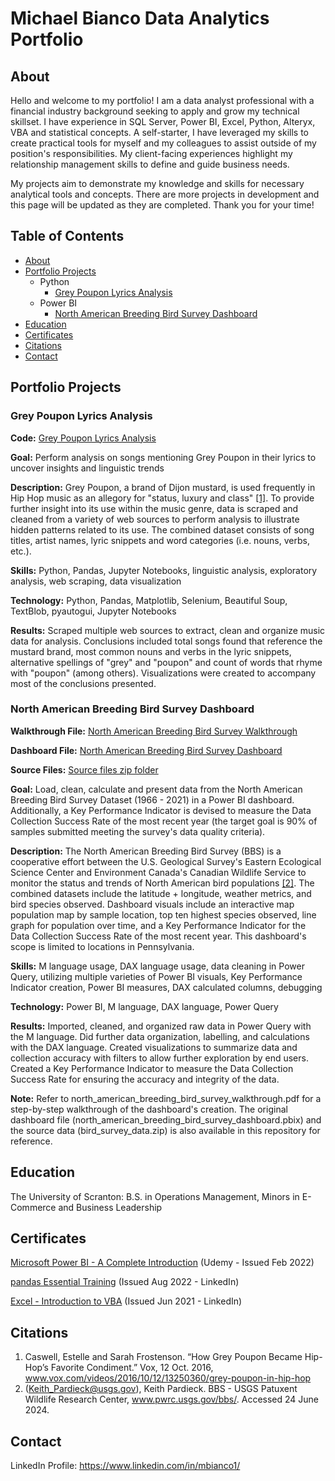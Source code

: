 # Michael Bianco Data Analytics Portfolio
## About
Hello and welcome to my portfolio! I am a data analyst professional with a financial industry background seeking to apply and grow my technical skillset. I have experience in SQL Server, Power BI, Excel, Python, Alteryx, VBA and statistical concepts. A self-starter, I have leveraged my skills to create practical tools for myself and my colleagues to assist outside of my position's responsibilities. My client-facing experiences highlight my relationship management skills to define and guide business needs.
	
My projects aim to demonstrate my knowledge and skills for necessary analytical tools and concepts. There are more projects in development and this page will be updated as they are completed. Thank you for your time!
## Table of Contents
* [About](https://github.com/Michael-Bianco-Portfolio/Data-Analytics-Portfolio/tree/main?tab=readme-ov-file#about)
* [Portfolio Projects](https://github.com/Michael-Bianco-Portfolio/Data-Analytics-Portfolio/tree/main?tab=readme-ov-file#portfolio-projects)
    * Python
        * [Grey Poupon Lyrics Analysis](https://github.com/Michael-Bianco-Portfolio/Data-Analytics-Portfolio/tree/main?tab=readme-ov-file#grey-poupon-lyrics-analysis)
    * Power BI
        * [North American Breeding Bird Survey Dashboard](https://github.com/Michael-Bianco-Portfolio/Data-Analytics-Portfolio/blob/main/README.md#north-american-breeding-bird-survey-dashboard)
 * [Education](https://github.com/Michael-Bianco-Portfolio/Data-Analytics-Portfolio/tree/main?tab=readme-ov-file#education)
 * [Certificates](https://github.com/Michael-Bianco-Portfolio/Data-Analytics-Portfolio/tree/main?tab=readme-ov-file#certificates)
 * [Citations](https://github.com/Michael-Bianco-Portfolio/Data-Analytics-Portfolio/tree/main?tab=readme-ov-file#citations)
 * [Contact](https://github.com/Michael-Bianco-Portfolio/Data-Analytics-Portfolio/tree/main?tab=readme-ov-file#contact)
## Portfolio Projects
### Grey Poupon Lyrics Analysis
**Code:** [Grey Poupon Lyrics Analysis](https://github.com/Michael-Bianco-Portfolio/Data-Analytics-Portfolio/blob/main/grey_poupon_lyrics_analysis.ipynb)

**Goal:** Perform analysis on songs mentioning Grey Poupon in their lyrics to uncover insights and linguistic trends

**Description:** Grey Poupon, a brand of Dijon mustard, is used frequently in Hip Hop music as an allegory for "status, luxury and class" [[1]](https://github.com/Michael-Bianco-Portfolio/Data-Analytics-Portfolio/tree/main?tab=readme-ov-file#citations). To provide further insight into its use within the music genre, data is scraped and cleaned from a variety of web sources to perform analysis to illustrate hidden patterns related to its use. The combined dataset consists of song titles, artist names, lyric snippets and word categories (i.e. nouns, verbs, etc.).

**Skills:** Python, Pandas, Jupyter Notebooks, linguistic analysis, exploratory analysis, web scraping, data visualization

**Technology:** Python, Pandas, Matplotlib, Selenium, Beautiful Soup, TextBlob, pyautogui, Jupyter Notebooks

**Results:** Scraped multiple web sources to extract, clean and organize music data for analysis. Conclusions included total songs found that reference the mustard brand, most common nouns and verbs in the lyric snippets, alternative spellings of "grey" and "poupon" and count of words that rhyme with "poupon" (among others). Visualizations were created to accompany most of the conclusions presented.
### North American Breeding Bird Survey Dashboard
**Walkthrough File:** [North American Breeding Bird Survey Walkthrough](https://github.com/Michael-Bianco-Portfolio/Data-Analytics-Portfolio/blob/main/north_american_breeding_bird_survey_walkthrough.pdf)

**Dashboard File:** [North American Breeding Bird Survey Dashboard](https://github.com/Michael-Bianco-Portfolio/Data-Analytics-Portfolio/blob/main/north_american_breeding_bird_survey_dashboard.pbix)

**Source Files:** [Source files zip folder](https://github.com/Michael-Bianco-Portfolio/Data-Analytics-Portfolio/blob/main/bird_survey_data.zip)

**Goal:** Load, clean, calculate and present data from the North American Breeding Bird Survey Dataset (1966 - 2021) in a Power BI dashboard. Additionally, a Key Performance Indicator is devised to measure the Data Collection Success Rate of the most recent year (the target goal is 90% of samples submitted meeting the survey's data quality criteria).

**Description:** The North American Breeding Bird Survey (BBS) is a cooperative effort between the U.S. Geological Survey's Eastern Ecological Science Center and Environment Canada's Canadian Wildlife Service to monitor the status and trends of North American bird populations [[2]](). The combined datasets include the latitude + longitude, weather metrics, and bird species observed. Dashboard visuals include an interactive map population map by sample location, top ten highest species observed, line graph for population over time, and a Key Performance Indicator for the Data Collection Success Rate of the most recent year. This dashboard's scope is limited to locations in Pennsylvania.

**Skills:** M language usage, DAX language usage, data cleaning in Power Query, utilizing multiple varieties of Power BI visuals, Key Performance Indicator creation, Power BI measures, DAX calculated columns, debugging

**Technology:** Power BI, M language, DAX language, Power Query

**Results:** Imported, cleaned, and organized raw data in Power Query with the M language. Did further data organization, labelling, and calculations with the DAX language. Created visualizations to summarize data and collection accuracy with filters to allow further exploration by end users. Created a Key Performance Indicator to measure the Data Collection Success Rate for ensuring the accuracy and integrity of the data.

**Note:** Refer to north_american_breeding_bird_survey_walkthrough.pdf for a step-by-step walkthrough of the dashboard's creation. The original dashboard file (north_american_breeding_bird_survey_dashboard.pbix) and the source data (bird_survey_data.zip) is also available in this repository for reference.
## Education
The University of Scranton: B.S. in Operations Management, Minors in E-Commerce and Business Leadership
## Certificates
[Microsoft Power BI - A Complete Introduction](https://www.udemy.com/certificate/UC-cb8ee79f-abdb-4790-b678-e8b646ed324f/) (Udemy - Issued Feb 2022)

[pandas Essential Training](https://www.linkedin.com/learning/certificates/42160b4137a91c6f0ce2331b576adfef9394f2a6414c5ed02d76183974ea0813) (Issued Aug 2022 - LinkedIn)

[Excel - Introduction to VBA](https://www.linkedin.com/learning/certificates/448a1a3fb4fc11b4aee66d519f9fbc10ff92c09bb60abfdd5e23ecbfaaaf2be1) (Issued Jun 2021 - LinkedIn)
## Citations
1. Caswell, Estelle and Sarah Frostenson. “How Grey Poupon Became Hip-Hop’s Favorite Condiment.” Vox, 12 Oct. 2016, www.vox.com/videos/2016/10/12/13250360/grey-poupon-in-hip-hop
2. (Keith_Pardieck@usgs.gov), Keith Pardieck. BBS - USGS Patuxent Wildlife Research Center, www.pwrc.usgs.gov/bbs/. Accessed 24 June 2024. 
## Contact
LinkedIn Profile: https://www.linkedin.com/in/mbianco1/
